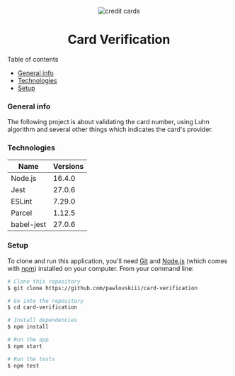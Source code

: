 <p align="center">
<img src="https://thehustle.co/wp-content/uploads/2019/11/Spunky-Brief_2019-11-20T060248.746Z-1.jpg" alt="credit cards">
</p>
<h1 align="center">
    Card Verification
</h1

## Table of contents
* [General info](#general-info)
* [Technologies](#technologies)
* [Setup](#setup)

### General info 
The following project is about validating the card number, using Luhn algorithm and several other things which indicates the card's provider.

### Technologies
Name  | Versions
--- | --- 
Node.js  | 16.4.0
Jest | 27.0.6
ESLint | 7.29.0 
Parcel | 1.12.5
babel-jest | 27.0.6
### Setup
To clone and run this application, you'll need [Git](https://git-scm.com) and [Node.js](https://nodejs.org/en/download/) (which comes with [npm](http://npmjs.com)) installed on your computer. From your command line:

```bash
# Clone this repository
$ git clone https://github.com/pawlovskiii/card-verification

# Go into the repository
$ cd card-verification

# Install dependencies
$ npm install 

# Run the app
$ npm start

# Run the tests
$ npm test
```